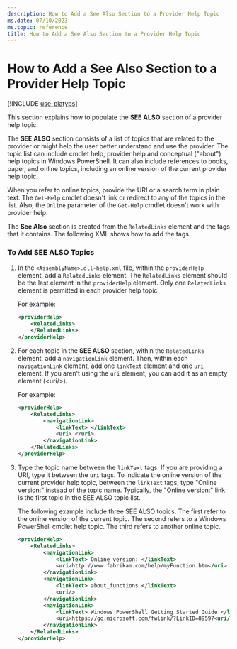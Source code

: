 ```yaml
---
description: How to Add a See Also Section to a Provider Help Topic
ms.date: 07/10/2023
ms.topic: reference
title: How to Add a See Also Section to a Provider Help Topic
---
```

# How to Add a See Also Section to a Provider Help Topic

[!INCLUDE [use-platyps](../../../includes/use-platyps.md)]

This section explains how to populate the **SEE ALSO** section of a provider help topic.

The **SEE ALSO** section consists of a list of topics that are related to the provider or might help
the user better understand and use the provider. The topic list can include cmdlet help, provider
help and conceptual ("about") help topics in Windows PowerShell. It can also include references to
books, paper, and online topics, including an online version of the current provider help topic.

When you refer to online topics, provide the URI or a search term in plain text. The `Get-Help`
cmdlet doesn't link or redirect to any of the topics in the list. Also, the `Online` parameter of
the `Get-Help` cmdlet doesn't work with provider help.

The **See Also** section is created from the `RelatedLinks` element and the tags that it contains.
The following XML shows how to add the tags.

### To Add SEE ALSO Topics

1. In the `<AssemblyName>.dll-help.xml` file, within the `providerHelp` element, add a
   `RelatedLinks` element. The `RelatedLinks` element should be the last element in the
   `providerHelp` element. Only one `RelatedLinks` element is permitted in each provider help topic.

   For example:

    ```xml
    <providerHelp>
        <RelatedLinks>
        </RelatedLinks>
    </providerHelp>
    ```

1. For each topic in the **SEE ALSO** section, within the `RelatedLinks` element, add a
   `navigationLink` element. Then, within each `navigationLink` element, add one `linkText` element
   and one `uri` element. If you aren't using the `uri` element, you can add it as an empty element
   (\<uri/>).

   For example:

    ```xml
    <providerHelp>
        <RelatedLinks>
            <navigationLink>
                <linkText> </linkText>
                <uri> </uri>
            </navigationLink>
        </RelatedLinks>
    </providerHelp>
    ```

1. Type the topic name between the `linkText` tags. If you are providing a URI, type it between the
   `uri` tags. To indicate the online version of the current provider help topic, between the
   `linkText` tags, type "Online version:" instead of the topic name. Typically, the "Online
   version:" link is the first topic in the SEE ALSO topic list.

   The following example include three SEE ALSO topics. The first refer to the online version of the
   current topic. The second refers to a Windows PowerShell cmdlet help topic. The third refers to
   another online topic.

    ```xml
    <providerHelp>
        <RelatedLinks>
            <navigationLink>
                <linkText> Online version: </linkText>
                <uri>http://www.fabrikam.com/help/myFunction.htm</uri>
            </navigationLink>
            <navigationLink>
                <linkText> about_functions </linkText>
                <uri/>
            </navigationLink>
            <navigationLink>
                <linkText> Windows PowerShell Getting Started Guide </linkText>
                <uri>https://go.microsoft.com/fwlink/?LinkID=89597<uri/>
            </navigationLink>
        </RelatedLinks>
    </providerHelp>
    ```
